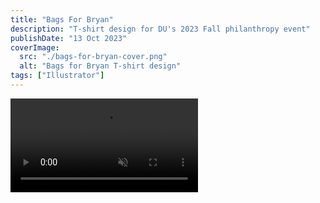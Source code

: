 ```yaml
---
title: "Bags For Bryan"
description: "T-shirt design for DU's 2023 Fall philanthropy event"
publishDate: "13 Oct 2023"
coverImage:
  src: "./bags-for-bryan-cover.png"
  alt: "Bags for Bryan T-shirt design"
tags: ["Illustrator"]
---
```


<div class="w-full">
<video class="mx-auto" autoplay loop muted playsinline>
  <source src="/video/bags.mp4" type="video/mp4" />
  Your browser does not support the video tag.
</video>
</div>
